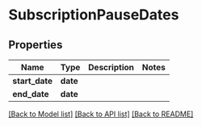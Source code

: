 # SubscriptionPauseDates

## Properties
Name | Type | Description | Notes
------------ | ------------- | ------------- | -------------
**start_date** | **date** |  | 
**end_date** | **date** |  | 

[[Back to Model list]](../README.md#documentation-for-models) [[Back to API list]](../README.md#documentation-for-api-endpoints) [[Back to README]](../README.md)


